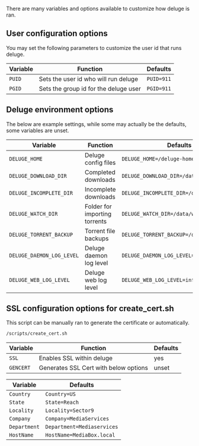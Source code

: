 There are many variables and options available to customize how deluge is ran.

## User configuration options

You may set the following parameters to customize the user id that runs deluge.

| Variable | Function                              | Defaults   |
| -------- | ------------------------------------- | ---------- |
| `PUID`   | Sets the user id who will run deluge  | `PUID=911` |
| `PGID`   | Sets the group id for the deluge user | `PGID=911` |

## Deluge environment options

The below are example settings, while some may actually be the defaults, some variables are unset.

| Variable                  | Function                      | Defaults                                 |
| ------------------------- | ----------------------------- | ---------------------------------------- |
| `DELUGE_HOME`             | Deluge config files           | `DELUGE_HOME=/deluge-home`               |
| `DELUGE_DOWNLOAD_DIR`     | Completed downloads           | `DELUGE_DOWNLOAD_DIR=/data/completed`    |
| `DELUGE_INCOMPLETE_DIR`   | Incomplete downloads          | `DELUGE_INCOMPLETE_DIR=/data/incomplete` |
| `DELUGE_WATCH_DIR`        | Folder for importing torrents | `DELUGE_WATCH_DIR=/data/watched`         |
| `DELUGE_TORRENT_BACKUP`   | Torrent file backups          | `DELUGE_TORRENT_BACKUP=/data/torrents`   |
| `DELUGE_DAEMON_LOG_LEVEL` | Deluge daemon log level       | `DELUGE_DAEMON_LOG_LEVEL=info`           |
| `DELUGE_WEB_LOG_LEVEL`    | Deluge web log level          | `DELUGE_WEB_LOG_LEVEL=info`              |

## SSL configuration options for create_cert.sh

This script can be manually ran to generate the certificate or automatically.

```bash
/scripts/create_cert.sh
```

| Variable  | Function                              | Defaults |
| --------- | ------------------------------------- | -------- |
| `SSL`     | Enables SSL within deluge             | yes      |
| `GENCERT` | Generates SSL Cert with below options | unset    |

| Variable     | Defaults                   |
| ------------ | -------------------------- |
| `Country`    | `Country=US`               |
| `State`      | `State=Reach`              |
| `Locality`   | `Locality=Sector9`         |
| `Company`    | `Company=MediaServices`    |
| `Department` | `Department=Mediaservices` |
| `HostName`   | `HostName=MediaBox.local`  |
